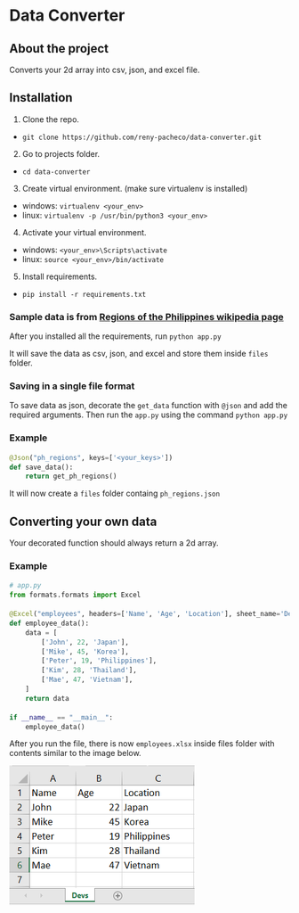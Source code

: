 # Data Converter

## About the project

Converts your 2d array into csv, json, and excel file.

## Installation

1. Clone the repo.

- `git clone https://github.com/reny-pacheco/data-converter.git`

2. Go to projects folder.

- `cd data-converter`

3. Create virtual environment. (make sure virtualenv is installed)

- windows: `virtualenv <your_env>`
- linux: `virtualenv -p /usr/bin/python3 <your_env>`

4. Activate your virtual environment.

- windows: `<your_env>\Scripts\activate`
- linux: `source <your_env>/bin/activate`

5. Install requirements.

- `pip install -r requirements.txt`

### Sample data is from [Regions of the Philippines wikipedia page](https://en.wikipedia.org/wiki/Regions_of_the_Philippines "Regions of the Philippines")

After you installed all the requirements, run `python app.py`

It will save the data as csv, json, and excel and store them inside `files` folder.

### Saving in a single file format

To save data as json, decorate the `get_data` function with `@json` and add the required arguments. Then run the `app.py` using the command `python app.py`

### Example

```python
@Json("ph_regions", keys=['<your_keys>'])
def save_data():
    return get_ph_regions()
```

It will now create a `files` folder containg `ph_regions.json`

## Converting your own data

Your decorated function should always return a 2d array.

### Example

```python
# app.py
from formats.formats import Excel

@Excel("employees", headers=['Name', 'Age', 'Location'], sheet_name='Devs')
def employee_data():
    data = [
        ['John', 22, 'Japan'],
        ['Mike', 45, 'Korea'],
        ['Peter', 19, 'Philippines'],
        ['Kim', 28, 'Thailand'],
        ['Mae', 47, 'Vietnam'],
    ]
    return data

if __name__ == "__main__":
    employee_data()
```

After you run the file, there is now `employees.xlsx` inside files folder with contents similar to the image below.

![Alt](/images/employees.png "Title")
